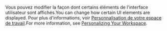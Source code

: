 <span data-ttu-id="b1bc8-101">Vous pouvez modifier la façon dont certains éléments de l'interface utilisateur sont affichés.</span><span class="sxs-lookup"><span data-stu-id="b1bc8-101">You can change how certain UI elements are displayed.</span></span> <span data-ttu-id="b1bc8-102">Pour plus d'informations, voir [Personnalisation de votre espace de travail](../ui-personalization-user.md).</span><span class="sxs-lookup"><span data-stu-id="b1bc8-102">For more information, see [Personalizing Your Workspace](../ui-personalization-user.md).</span></span>
